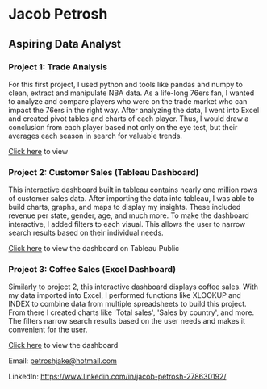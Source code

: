 # Jacob Petrosh
## Aspiring Data Analyst

### Project 1: Trade Analysis

For this first project, I used python and tools like pandas and numpy to clean, extract and manipulate NBA data. As a life-long 76ers fan, I wanted to analyze and compare players who were on the trade market who can impact the 76ers in the right way. After analyzing the data, I went into Excel and created pivot tables and charts of each player. Thus, I would draw a conclusion from each player based not only on the eye test, but their averages each season in search for valuable trends.

<a href="https://github.com/jake047/projects/blob/main/NBA%20Player%20Analysis_%20Trade%20Deadline%20Edition.pdf"> Click here</a> to view

### Project 2: Customer Sales (Tableau Dashboard)

This interactive dashboard built in tableau contains nearly one million rows of customer sales data. After importing the data into tableau, I was able to build charts, graphs, and maps to display my insights. These included revenue per state, gender, age, and much more. To make the dashboard interactive, I added filters to each visual. This allows the user to narrow search results based on their individual needs.

<a href="https://public.tableau.com/views/CustomerAnalysis_16956705069100/Dashboard1?:language=en-US&:display_count=n&:origin=viz_share_link"> Click here</a> to view the dashboard on Tableau Public


### Project 3: Coffee Sales (Excel Dashboard)

Similarly to project 2, this interactive dashboard displays coffee sales. With my data imported into Excel, I performed functions like XLOOKUP and INDEX to combine data from multiple spreadsheets to build this project. From there I created charts like 'Total sales', 'Sales by country', and more. The filters narrow search results based on the user needs and makes it convenient for the user.

<a href="https://1drv.ms/x/s!AtmOUMHe8MSor0Ns2b5yMVj5M8Bj?e=Dh8yx4"> Click here</a> to view the dashboard


Email: petroshjake@hotmail.com 

LinkedIn: https://www.linkedin.com/in/jacob-petrosh-278630192/

